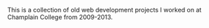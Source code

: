 This is a collection of old web development projects I worked on at Champlain College from 2009-2013.